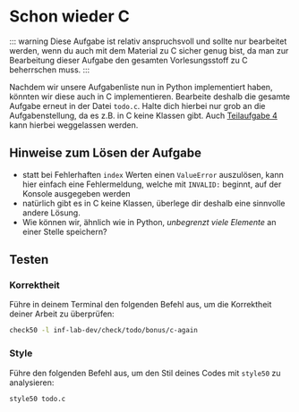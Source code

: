 # Schon wieder C

::: warning
Diese Aufgabe ist relativ anspruchsvoll und sollte nur bearbeitet werden, wenn du auch mit dem Material zu C sicher genug bist, da man zur Bearbeitung dieser Aufgabe den gesamten Vorlesungsstoff zu C beherrschen muss.
:::

Nachdem wir unsere Aufgabenliste nun in Python implementiert haben, könnten wir diese auch in C implementieren. Bearbeite deshalb die gesamte Aufgabe erneut in der Datei `todo.c`. Halte dich hierbei nur grob an die Aufgabenstellung, da es z.B. in C keine Klassen gibt. Auch [Teilaufgabe 4](../task#teilaufgabe-4) kann hierbei weggelassen werden.

## Hinweise zum Lösen der Aufgabe

-   statt bei Fehlerhaften `index` Werten einen `ValueError` auszulösen, kann hier einfach eine Fehlermeldung, welche mit `INVALID:` beginnt, auf der Konsole ausgegeben werden
-   natürlich gibt es in C keine Klassen, überlege dir deshalb eine sinnvolle andere Lösung.
-   Wie können wir, ähnlich wie in Python, _unbegrenzt viele Elemente_ an einer Stelle speichern?

## Testen

### Korrektheit

Führe in deinem Terminal den folgenden Befehl aus, um die Korrektheit deiner Arbeit zu überprüfen:

```bash
check50 -l inf-lab-dev/check/todo/bonus/c-again
```

### Style

Führe den folgenden Befehl aus, um den Stil deines Codes mit `style50` zu analysieren:

```bash
style50 todo.c
```
